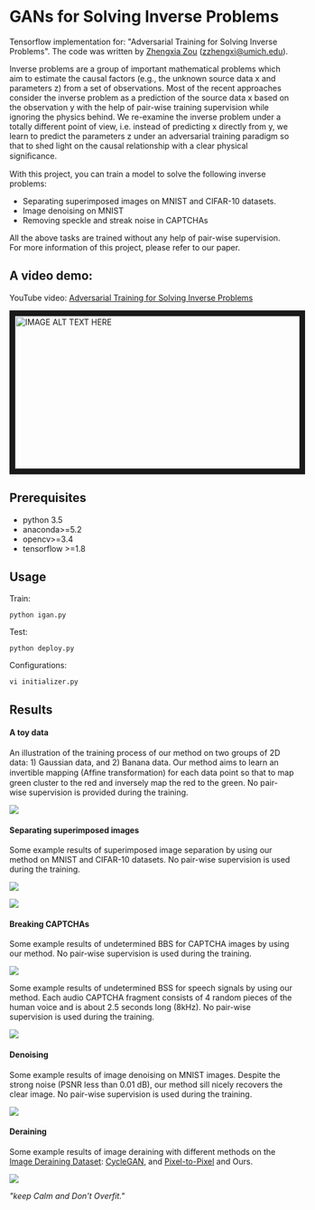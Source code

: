# GANs for Solving Inverse Problems
Tensorflow implementation for: "Adversarial Training for Solving Inverse Problems". The code was written by [Zhengxia Zou](http://www-personal.umich.edu/~zzhengxi/) (zzhengxi@umich.edu).

Inverse problems are a group of important mathematical problems which aim to estimate the causal factors (e.g., the unknown source data x and parameters z) from a set of observations. Most of the recent approaches consider the inverse problem as a prediction of the source data x based on the observation y with the help of pair-wise training supervision while ignoring the physics behind. We re-examine the inverse problem under a totally different point of view, i.e. instead of predicting x directly from y, we learn to predict the parameters z under an adversarial training paradigm so that to shed light on the causal relationship with a clear physical signiﬁcance. 

With this project, you can train a model to solve the following inverse problems:
- Separating superimposed images on MNIST and CIFAR-10 datasets.
- Image denoising on MNIST
- Removing speckle and streak noise in CAPTCHAs

All the above tasks are trained without any help of pair-wise supervision. For more information of this project, please refer to our paper.



## A video demo:
YouTube video: [Adversarial Training for Solving Inverse Problems](https://www.youtube.com/watch?v=_F8-cyTPENw)

<a href="http://www.youtube.com/watch?feature=player_embedded&v=_F8-cyTPENw
" target="_blank"><img src="imgs/video-demo.png" 
alt="IMAGE ALT TEXT HERE" width="720" height="270" border="10" /></a>


## Prerequisites

- python 3.5
- anaconda>=5.2
- opencv>=3.4
- tensorflow >=1.8


## Usage

Train:

```
python igan.py
```

Test:

```
python deploy.py 
```

Configurations:

```
vi initializer.py 
```

## Results

#### A toy data

An illustration of the training process of our method on two groups of 2D data: 1) Gaussian data, and 2) Banana data. Our method aims to learn an invertible mapping (Afﬁne transformation) for each data point so that to map green cluster to the red and inversely map the red to the green.  No pair-wise supervision is provided during the training.

![](imgs/results-toy-example.jpg)



#### Separating superimposed images

Some example results of superimposed image separation by using our method on MNIST and CIFAR-10 datasets. No pair-wise supervision is used during the training.

![](imgs/results-unmixing-mnist-cifar.jpg)



![](imgs/results-unmixing-mnist-mnist.jpg)



#### Breaking CAPTCHAs

Some example results of undetermined BBS for CAPTCHA images by using our method. No pair-wise supervision is used during the training.

![](imgs/results-captcha.jpg)



Some example results of undetermined BSS for speech signals by using our method. Each audio CAPTCHA fragment consists of 4 random pieces of the human voice and is about 2.5 seconds long (8kHz). No pair-wise supervision is used during the training.

![](imgs/results-audio.jpg)



#### Denoising

Some example results of image denoising on MNIST images. Despite the strong noise (PSNR less than 0.01 dB), our method sill nicely recovers the clear image. No pair-wise supervision is used during the training.

![](imgs/results-denoising.jpg)



#### Deraining

Some example results of image deraining with different methods on the [Image Deraining Dataset](https://arxiv.org/abs/1701.05957): [CycleGAN](https://github.com/junyanz/CycleGAN), and [Pixel-to-Pixel](https://github.com/phillipi/pix2pix) and Ours.

![](imgs/results-derain.jpg)





_"keep Calm and Don't Overfit."_

